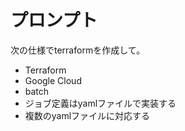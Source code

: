 # プロンプト

次の仕様でterraformを作成して。
- Terraform
- Google Cloud
- batch
- ジョブ定義はyamlファイルで実装する
- 複数のyamlファイルに対応する
